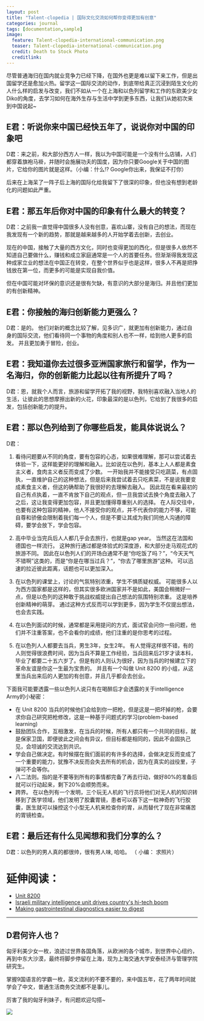 ```yaml
---
layout: post
title: "Talent-clopedia | 国际文化交流如何帮你变得更加有创意"
categories: journal
tags: [documentation,sample]
image:
  feature: Talent-clopedia-international-communication.png
  teaser: Talent-clopedia-international-communication.png
  credit: Death to Stock Photo
  creditlink: 
---
```



尽管普通海归在国内就业竞争力已经下降，在国外也更是难以留下来工作，但是出国留学还是愈加火热。留学这一国际交流的动作，到底带给真正沉浸到陌生文化的人什么样的启发与改变，我们不如从一个在上海和以色列留学和工作的东欧美少女Diko的角度，去学习如何在海外生存与生活中学到更多东西，让我们从她初次来到中国说起~

## E君：听说你来中国已经快五年了，说说你对中国的印象吧

D君：来之前，和大部分西方人一样，我以为中国可能是一个没有什么店铺，人们都穿着旗袍马褂，并随时会施展功夫的国度，因为你只要Google关于中国的图片，它给你的图片就是这样。（小编：什么!? Google你出来，我保证不打你）

后来在上海呆了一阵子后上海的国际化给我留下了很深的印象，但也没有想到老龄化的问题如此严重。

## E君：那五年后你对中国的印象有什么最大的转变？

D君：之前我一直觉得中国很多人没有创意，喜欢山寨，没有自己的想法，而现在我发现有一个新的趋势，那就是越来越多的人开始学着去创新，去创业。

现在的中国，接触了大量的西方文化，同时也变得更加的西化，但是很多人依然不知道自己要做什么，赚钱和成立家庭通常是一个人的首要任务。但渐渐得我发现这种成家立业的想法在中国正在转变，在整个世界似乎也是这样，很多人不再是把挣钱放在第一位，而更多的可能是实现自我价值。

但在中国可能对环保的意识还是很有欠缺，有意识的大部分是海归。并且他们更加的有创新精神。

## E君：你接触的海归创新能力更强么？

D君：是的。
他们对新的概念比较了解，见多识广，就更加有创新能力，通过自身的国际交流，他们看待同一个事物的角度和别人也不一样，给到他人更多的启发。 并且更加勇于冒险，创业。

## E君：我知道你去过很多亚洲国家旅行和留学，作为一名海归，你的创新能力比起以往有所提升了吗？

D君：恩，就我个人而言，旅游和留学开拓了我的视野，我特别喜欢融入当地人的生活，让彼此的思想摩擦出新的火花，印象最深的是以色列，它给到了我很多的启发，包括创新能力的提升。

## E君：那以色列给到了你哪些启发，能具体说说么？
D君：

1. 看待问题要从不同的角度，要有包容的心态，如果很难理解，那可以尝试着去体验一下，这样能更好的理解和融入。比如说在以色列，基本上人人都是素食主义者，食肉主义者反而变成了少数。                 一开始我并不能接受只吃蔬菜，有点固执，一直维护自己的这种想法，但是后来我尝试着去只吃素菜，不是说我要变成素食主义者，但这的确帮助了我很好的去理解去融入。                               因此现在看来最初的自己有点执着，一直不肯放下自己的观点，但一旦我尝试去换个角度去融入了之后，这让我变得更加包容，并且更加懂得尊重别人的选择。                                        在人际交往中，也要有这种包容的精神，他人不接受你的观点，并不代表你的能力不够，可能自尊和骄傲会限制着我们每一个人，但是不要让其成为我们同他人沟通的障碍，要学会放下，学会包容。

2. 高中毕业当完兵后人人都几乎会去旅行，也就是gap year。 当然这在法国和德国也一样流行。 这种旅行通过都是体验式的深度游，和大部分走马观花式的旅游不同。 因此在以色列人们的开场白通常不是“你吃饭了吗？”，“今天天气不错啊”这类的，而是“你是在哪当过兵？”，“你去了哪里旅游”这种。 可以迅速的拉近彼此距离，话题也可以更加深入。

3. 在以色列的课堂上，讨论的气氛特别浓重，学生不惧质疑权威。 可能很多人以为西方国家都是这样的，但其实很多欧洲国家并不是如此，美国会稍微好一点，但是以色列的这种敢于挑战权威提出自己想法的氛围特别浓重。 这是培养创新精神的萌芽。 通过这种方式反而可以学到更多，因为学生不仅提出想法，也会去实践。

4. 在以色列面试的时候，通常都是采用提问的方式，面试官会问你一些问题，他们并不注重答案，也不会看你的成绩，他们注重的是你思考的过程。

5. 在以色列人人都要去当兵，男生3年，女生2年。 有人觉得这样很不错，有的人则觉得很浪费时间，因为当兵不算是工作经验，当兵回来后21岁才读本科，毕业了都要二十五六岁了。但是有的人则认为很好，因为当兵的时候建立下的革命友谊是你这一生最为宝贵的。 并且有一个叫做 Unit 8200 的小组，从这里当兵出来后的人更加的有创意，并且几乎都会去创业。

下面我可能要透露一些以色列人说只有在喝醉后才会透露的关于intelligence Army的小秘密：

* 在 Unit 8200 当兵的时候他们会给到你一把枪，但是这是一把坏掉的枪，会要求你自己研究把枪修改，这是一种基于问题式的学习(problem-based learning)
* 鼓励团队合作，互相激发，在当兵的时候，所有人都只有一个共同的目标，就是保家卫国，即便彼此之间会有异议，但目标都是相同的，因此不会固执己见，会坦诚的交流达到共识。
* 学会自己做决定。有时候摆在我们面前的有许多的选择，会做决定反而变成了一个重要的能力，犹豫不决反而会失去所有的机会，因为在真实的战役里，子弹可不会等你。
* 八二法则。指的是不要等到所有的事情都完备了再去行动，做好80%的准备后就可以行动起来，剩下20%会顺势而来。
* 跨界。 在以色列有一个发明，三个玩无人机的飞行员将他们对无人机的知识转移到了医学领域，他们发明了胶囊胃镜，患者可以吞下这一粒神奇的飞行胶囊，医生就可以操控这个小型无人机来检查你的胃，从而替代了现在非常痛苦的胃镜检查。


## E君：最后还有什么见闻想和我们分享的么？
D君：以色列的男人真的都很帅，很有男人味, 哈哈。 （ 小编： 求照片）


# 延伸阅读： 

* [Unit 8200](https://en.m.wikipedia.org/wiki/Unit_8200)
* [Israeli military intelligence unit drives country's hi-tech boom](https://www.theguardian.com/world/2013/aug/12/israel-military-intelligence-unit-tech-boom)
* [Making gastrointestinal diagnostics easier to digest](http://www.epo.org/learning-events/european-inventor/finalists/2011/iddan.html)


*********

## D君何许人也？ 

匈牙利美少女一枚，浪迹过世界各国角落，从欧洲的各个城市，到世界中心纽约，再到中东大沙漠，最终将脚步停留在上海，现为上海交通大学安泰经济与管理学院研究生。

掌握9国语言的学霸一枚，英文流利的不要不要的，来中国五年，花了两年时间就学会了中文，普通生活商务交流都不是事儿。 

厉害了我的匈牙利妹子，有问题欢迎勾搭~



![](http://ob49cesbh.bkt.clouddn.com/2017-04-01-Upebing_footer_2.png)




